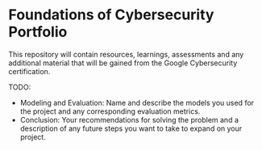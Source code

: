 # Foundations of Cybersecurity Portfolio

This repository will contain resources, learnings, assessments and any additional
material that will be gained from the Google Cybersecurity certification.

TODO:
- Modeling and Evaluation: Name and describe the models you used for the project and any corresponding evaluation metrics. 
- Conclusion: Your recommendations for solving the problem and a description of any future steps you want to take to expand on your project.
